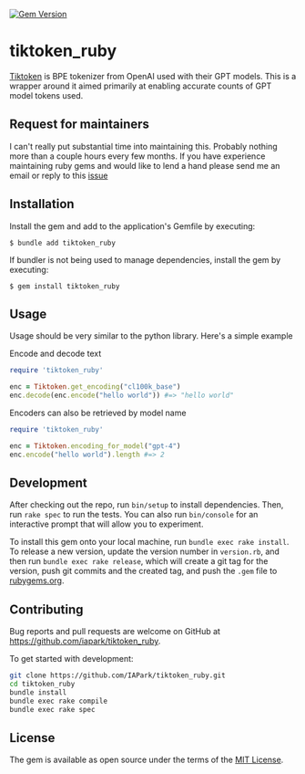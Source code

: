[![Gem Version](https://badge.fury.io/rb/tiktoken_ruby.svg)](https://badge.fury.io/rb/tiktoken_ruby)
# tiktoken_ruby

[Tiktoken](https://github.com/openai/tiktoken) is BPE tokenizer from OpenAI used with their GPT models.
This is a wrapper around it aimed primarily at enabling accurate counts of GPT model tokens used. 

## Request for maintainers

I can't really put substantial time into maintaining this. Probably nothing more than a couple hours every few months. If you have experience maintaining ruby gems and would like to
lend a hand please send me an email or reply to this [issue](https://github.com/IAPark/tiktoken_ruby/issues/26)

## Installation

Install the gem and add to the application's Gemfile by executing:

    $ bundle add tiktoken_ruby

If bundler is not being used to manage dependencies, install the gem by executing:

    $ gem install tiktoken_ruby

## Usage
Usage should be very similar to the python library. Here's a simple example

Encode and decode text
```ruby
require 'tiktoken_ruby'

enc = Tiktoken.get_encoding("cl100k_base")
enc.decode(enc.encode("hello world")) #=> "hello world"
```

Encoders can also be retrieved by model name
```ruby
require 'tiktoken_ruby'

enc = Tiktoken.encoding_for_model("gpt-4")
enc.encode("hello world").length #=> 2
```

## Development

After checking out the repo, run `bin/setup` to install dependencies. Then, run `rake spec` to run the tests. You can also run `bin/console` for an interactive prompt that will allow you to experiment.

To install this gem onto your local machine, run `bundle exec rake install`. To release a new version, update the version number in `version.rb`, and then run `bundle exec rake release`, which will create a git tag for the version, push git commits and the created tag, and push the `.gem` file to [rubygems.org](https://rubygems.org).

## Contributing

Bug reports and pull requests are welcome on GitHub at https://github.com/iapark/tiktoken_ruby.

To get started with development:

```sh
git clone https://github.com/IAPark/tiktoken_ruby.git
cd tiktoken_ruby
bundle install
bundle exec rake compile
bundle exec rake spec
```


## License

The gem is available as open source under the terms of the [MIT License](https://opensource.org/licenses/MIT).
